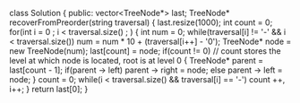 class Solution {
public:
vector<TreeNode*> last;
TreeNode* recoverFromPreorder(string traversal) {
last.resize(1000);
int count = 0;
for(int i = 0 ; i < traversal.size() ; )
{
int num = 0;
while(traversal[i] != '-' && i < traversal.size())
num = num * 10 + (traversal[i++] - '0');
TreeNode* node = new TreeNode(num);
last[count] = node;
if(count != 0) // count stores the level at which node is located, root is at level 0
{
TreeNode* parent = last[count - 1];
if(parent -> left)
parent -> right = node;
else
parent -> left = node;
}
count = 0;
while(i < traversal.size() && traversal[i] == '-')
count ++, i++;
}
return last[0];
}